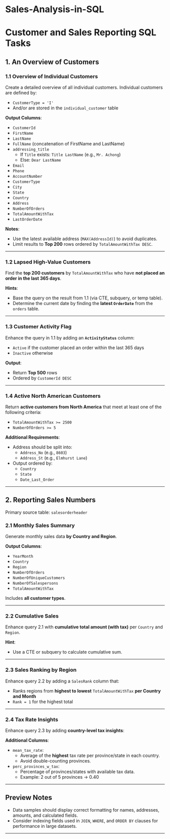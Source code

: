 # Sales-Analysis-in-SQL
# Customer and Sales Reporting SQL Tasks

## 1. An Overview of Customers

### 1.1 Overview of Individual Customers

Create a detailed overview of all individual customers. Individual customers are defined by:

- `CustomerType = 'I'`
- And/or are stored in the `individual_customer` table

**Output Columns**:
- `CustomerId`
- `FirstName`
- `LastName`
- `FullName` (concatenation of FirstName and LastName)
- `addressing_title`  
  - If `Title` exists: `Title LastName` (e.g., `Mr. Achong`)
  - Else: `Dear LastName`
- `Email`
- `Phone`
- `AccountNumber`
- `CustomerType`
- `City`
- `State`
- `Country`
- `Address`
- `NumberOfOrders`
- `TotalAmountWithTax`
- `LastOrderDate`

**Notes**:
- Use the latest available address (`MAX(AddressId)`) to avoid duplicates.
- Limit results to **Top 200** rows ordered by `TotalAmountWithTax DESC`.

---

### 1.2 Lapsed High-Value Customers

Find the **top 200 customers** by `TotalAmountWithTax` who have **not placed an order in the last 365 days**.

**Hints**:
- Base the query on the result from 1.1 (via CTE, subquery, or temp table).
- Determine the current date by finding the **latest `OrderDate`** from the `orders` table.

---

### 1.3 Customer Activity Flag

Enhance the query in 1.1 by adding an **`ActivityStatus`** column:
- `Active` if the customer placed an order within the last 365 days
- `Inactive` otherwise

**Output**:
- Return **Top 500** rows
- Ordered by `CustomerId DESC`

---

### 1.4 Active North American Customers

Return **active customers from North America** that meet at least one of the following criteria:
- `TotalAmountWithTax >= 2500`
- `NumberOfOrders >= 5`

**Additional Requirements**:
- Address should be split into:
  - `Address_No` (e.g., `8603`)
  - `Address_St` (e.g., `Elmhurst Lane`)
- Output ordered by:
  - `Country`
  - `State`
  - `Date_Last_Order`

---

## 2. Reporting Sales Numbers

Primary source table: `salesorderheader`

### 2.1 Monthly Sales Summary

Generate monthly sales data **by Country and Region**.

**Output Columns**:
- `YearMonth`
- `Country`
- `Region`
- `NumberOfOrders`
- `NumberOfUniqueCustomers`
- `NumberOfSalespersons`
- `TotalAmountWithTax`

Includes **all customer types**.

---

### 2.2 Cumulative Sales

Enhance query 2.1 with **cumulative total amount (with tax)** per `Country` and `Region`.

**Hint**:
- Use a CTE or subquery to calculate cumulative sum.

---

### 2.3 Sales Ranking by Region

Enhance query 2.2 by adding a `SalesRank` column that:
- Ranks regions from **highest to lowest** `TotalAmountWithTax` **per Country and Month**
- `Rank = 1` for the highest total

---

### 2.4 Tax Rate Insights

Enhance query 2.3 by adding **country-level tax insights**:

**Additional Columns**:
- `mean_tax_rate`: 
  - Average of the **highest** tax rate per province/state in each country.
  - Avoid double-counting provinces.
- `perc_provinces_w_tax`:
  - Percentage of provinces/states with available tax data.
  - Example: 2 out of 5 provinces → 0.40

---

## Preview Notes

- Data samples should display correct formatting for names, addresses, amounts, and calculated fields.
- Consider indexing fields used in `JOIN`, `WHERE`, and `ORDER BY` clauses for performance in large datasets.

---
